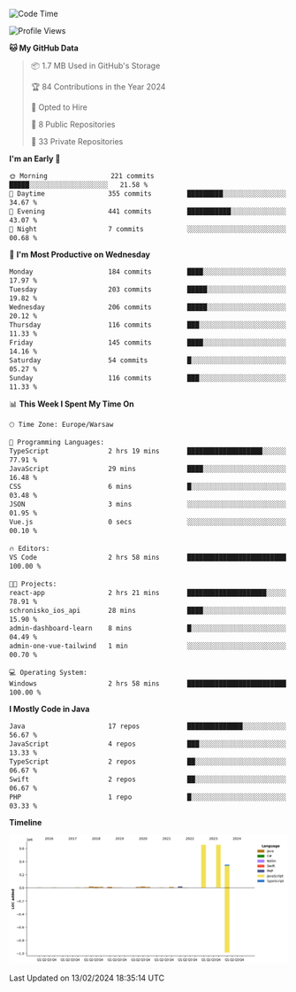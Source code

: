 <!--START_SECTION:waka-->
![Code Time](http://img.shields.io/badge/Code%20Time-170%20hrs%2024%20mins-blue)

![Profile Views](http://img.shields.io/badge/Profile%20Views-0-blue)

**🐱 My GitHub Data** 

> 📦 1.7 MB Used in GitHub's Storage 
 > 
> 🏆 84 Contributions in the Year 2024
 > 
> 💼 Opted to Hire
 > 
> 📜 8 Public Repositories 
 > 
> 🔑 33 Private Repositories 
 > 
**I'm an Early 🐤** 

```text
🌞 Morning                221 commits         █████░░░░░░░░░░░░░░░░░░░░   21.58 % 
🌆 Daytime                355 commits         █████████░░░░░░░░░░░░░░░░   34.67 % 
🌃 Evening                441 commits         ███████████░░░░░░░░░░░░░░   43.07 % 
🌙 Night                  7 commits           ░░░░░░░░░░░░░░░░░░░░░░░░░   00.68 % 
```
📅 **I'm Most Productive on Wednesday** 

```text
Monday                   184 commits         ████░░░░░░░░░░░░░░░░░░░░░   17.97 % 
Tuesday                  203 commits         █████░░░░░░░░░░░░░░░░░░░░   19.82 % 
Wednesday                206 commits         █████░░░░░░░░░░░░░░░░░░░░   20.12 % 
Thursday                 116 commits         ███░░░░░░░░░░░░░░░░░░░░░░   11.33 % 
Friday                   145 commits         ████░░░░░░░░░░░░░░░░░░░░░   14.16 % 
Saturday                 54 commits          █░░░░░░░░░░░░░░░░░░░░░░░░   05.27 % 
Sunday                   116 commits         ███░░░░░░░░░░░░░░░░░░░░░░   11.33 % 
```


📊 **This Week I Spent My Time On** 

```text
🕑︎ Time Zone: Europe/Warsaw

💬 Programming Languages: 
TypeScript               2 hrs 19 mins       ███████████████████░░░░░░   77.91 % 
JavaScript               29 mins             ████░░░░░░░░░░░░░░░░░░░░░   16.48 % 
CSS                      6 mins              █░░░░░░░░░░░░░░░░░░░░░░░░   03.48 % 
JSON                     3 mins              ░░░░░░░░░░░░░░░░░░░░░░░░░   01.95 % 
Vue.js                   0 secs              ░░░░░░░░░░░░░░░░░░░░░░░░░   00.10 % 

🔥 Editors: 
VS Code                  2 hrs 58 mins       █████████████████████████   100.00 % 

🐱‍💻 Projects: 
react-app                2 hrs 21 mins       ████████████████████░░░░░   78.91 % 
schronisko_ios_api       28 mins             ████░░░░░░░░░░░░░░░░░░░░░   15.90 % 
admin-dashboard-learn    8 mins              █░░░░░░░░░░░░░░░░░░░░░░░░   04.49 % 
admin-one-vue-tailwind   1 min               ░░░░░░░░░░░░░░░░░░░░░░░░░   00.70 % 

💻 Operating System: 
Windows                  2 hrs 58 mins       █████████████████████████   100.00 % 
```

**I Mostly Code in Java** 

```text
Java                     17 repos            ██████████████░░░░░░░░░░░   56.67 % 
JavaScript               4 repos             ███░░░░░░░░░░░░░░░░░░░░░░   13.33 % 
TypeScript               2 repos             ██░░░░░░░░░░░░░░░░░░░░░░░   06.67 % 
Swift                    2 repos             ██░░░░░░░░░░░░░░░░░░░░░░░   06.67 % 
PHP                      1 repo              █░░░░░░░░░░░░░░░░░░░░░░░░   03.33 % 
```



**Timeline**

![Lines of Code chart](https://raw.githubusercontent.com/KuaQ/KuaQ/main/assets/bar_graph.png)


 Last Updated on 13/02/2024 18:35:14 UTC
<!--END_SECTION:waka-->
